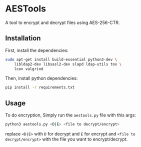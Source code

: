 # AESTools

A tool to encrypt and decrypt files using AES-256-CTR.

## Installation

First, install the dependencies:

```bash
sudo apt-get install build-essential python3-dev \
    libldap2-dev libsasl2-dev slapd ldap-utils tox \
    lcov valgrind
```

Then, install python dependencies:

```bash
pip install -r requirements.txt
```

## Usage

To do encryption, Simply run the `aestools.py` file with this args:

```bash
python3 aestools.py <D|E> <file to decrypt/encrypt>
```

replace `<D|E>` with `D` for decrypt and `E` for encrypt and `<file to decrypt/encrypt>` with the file you want to encrypt/decrypt.
